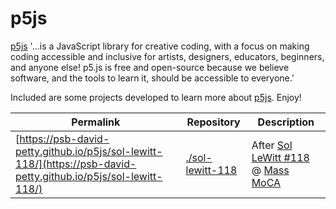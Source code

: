 # p5js
[p5js](https://p5js.org/) '&hellip;is a JavaScript library for creative coding, with a focus on making coding accessible and inclusive for artists, designers, educators, beginners, and anyone else! p5.js is free and open-source because we believe software, and the tools to learn it, should be accessible to everyone.'

Included are some projects developed to learn more about [p5js](https://p5js.org/). Enjoy!

| Permalink | Repository | Description |
| --- | --- | --- |
| [https://psb-david-petty.github.io/p5js/sol-lewitt-118/](https://psb-david-petty.github.io/p5js/sol-lewitt-118/) | [./sol-lewitt-118](./sol-lewitt-118) | After [Sol LeWitt #118](https://observer.com/2012/10/here-are-the-instructions-for-sol-lewitts-1971-wall-drawing-for-the-school-of-the-mfa-boston/) @ [Mass MoCA](https://massmoca.org/sol-lewitt/) |
